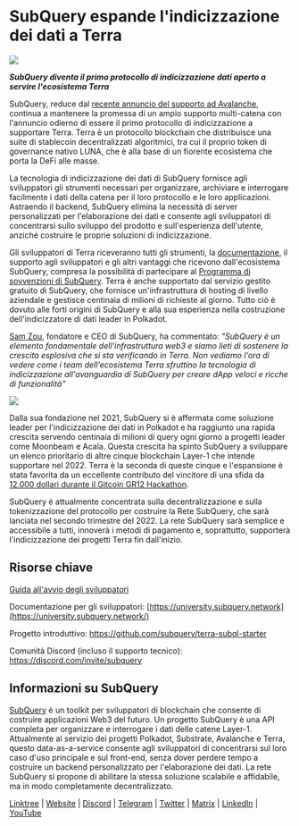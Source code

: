 # SubQuery espande l'indicizzazione dei dati a Terra

![](https://miro.medium.com/max/1400/0*RawNxwXFINt3r2th)

***SubQuery diventa il primo protocollo di indicizzazione dati aperto a servire l'ecosistema Terra***

SubQuery, reduce dal [recente annuncio del supporto ad Avalanche](https://subquery.medium.com/subquery-expands-its-data-indexing-solution-to-support-avalanche-53449b6ebc7b), continua a mantenere la promessa di un ampio supporto multi-catena con l'annuncio odierno di essere il primo protocollo di indicizzazione a supportare Terra. Terra è un protocollo blockchain che distribuisce una suite di stablecoin decentralizzati algoritmici, tra cui il proprio token di governance nativo LUNA, che è alla base di un fiorente ecosistema che porta la DeFi alle masse.

La tecnologia di indicizzazione dei dati di SubQuery fornisce agli sviluppatori gli strumenti necessari per organizzare, archiviare e interrogare facilmente i dati della catena per il loro protocollo e le loro applicazioni. Astraendo il backend, SubQuery elimina la necessità di server personalizzati per l'elaborazione dei dati e consente agli sviluppatori di concentrarsi sullo sviluppo del prodotto e sull'esperienza dell'utente, anziché costruire le proprie soluzioni di indicizzazione.

Gli sviluppatori di Terra riceveranno tutti gli strumenti, la [documentazione](https://doc.subquery.network/), il supporto agli sviluppatori e gli altri vantaggi che ricevono dall'ecosistema SubQuery, compresa la possibilità di partecipare al [Programma di sovvenzioni di SubQuery](https://subquery.network/grants). Terra è anche supportato dal servizio gestito gratuito di SubQuery, che fornisce un'infrastruttura di hosting di livello aziendale e gestisce centinaia di milioni di richieste al giorno. Tutto ciò è dovuto alle forti origini di SubQuery e alla sua esperienza nella costruzione dell'indicizzatore di dati leader in Polkadot.

[Sam Zou](https://twitter.com/zoujialiu), fondatore e CEO di SubQuery, ha commentato: *"SubQuery è un elemento fondamentale dell'infrastruttura web3 e siamo lieti di sostenere la crescita esplosiva che si sta verificando in Terra. Non vediamo l'ora di vedere come i team dell'ecosistema Terra sfruttino la tecnologia di indicizzazione all'avanguardia di SubQuery per creare dApp veloci e ricche di funzionalità"*

![](https://miro.medium.com/max/1400/0*DEsRCNOk0NL15vZU)

Dalla sua fondazione nel 2021, SubQuery si è affermata come soluzione leader per l'indicizzazione dei dati in Polkadot e ha raggiunto una rapida crescita servendo centinaia di milioni di query ogni giorno a progetti leader come Moonbeam e Acala. Questa crescita ha spinto SubQuery a sviluppare un elenco prioritario di altre cinque blockchain Layer-1 che intende supportare nel 2022. Terra è la seconda di queste cinque e l'espansione è stata favorita da un eccellente contributo del vincitore di una sfida da [12.000 dollari durante il Gitcoin GR12 Hackathon](https://medium.com/@subquery/subquery-celebrates-winners-of-gitcoin-gr-12-hackathon-7486afaeab29).

SubQuery è attualmente concentrata sulla decentralizzazione e sulla tokenizzazione del protocollo per costruire la Rete SubQuery, che sarà lanciata nel secondo trimestre del 2022. La rete SubQuery sarà semplice e accessibile a tutti, innoverà i metodi di pagamento e, soprattutto, supporterà l'indicizzazione dei progetti Terra fin dall'inizio.

## Risorse chiave

[Guida all'avvio degli sviluppatori](./20220510-terra-developer-guide.md)

Documentazione per gli sviluppatori: [https://university.subquery.network](https://university.subquery.network/)

Progetto introduttivo: https://github.com/subquery/terra-subql-starter

Comunità Discord (incluso il supporto tecnico): https://discord.com/invite/subquery

## Informazioni su SubQuery

[SubQuery](https://subquery.network/) è un toolkit per sviluppatori di blockchain che consente di costruire applicazioni Web3 del futuro. Un progetto SubQuery è una API completa per organizzare e interrogare i dati delle catene Layer-1. Attualmente al servizio dei progetti Polkadot, Substrate, Avalanche e Terra, questo data-as-a-service consente agli sviluppatori di concentrarsi sul loro caso d'uso principale e sul front-end, senza dover perdere tempo a costruire un backend personalizzato per l'elaborazione dei dati. La rete SubQuery si propone di abilitare la stessa soluzione scalabile e affidabile, ma in modo completamente decentralizzato.

[Linktree](https://linktr.ee/subquerynetwork) | [Website](https://subquery.network/) | [Discord](https://discord.com/invite/78zg8aBSMG) | [Telegram](https://t.me/subquerynetwork) | [Twitter](https://twitter.com/subquerynetwork) | [Matrix](https://matrix.to/#/#subquery:matrix.org) | [LinkedIn](https://www.linkedin.com/company/subquery) | [YouTube](https://www.youtube.com/channel/UCi1a6NUUjegcLHDFLr7CqLw)
